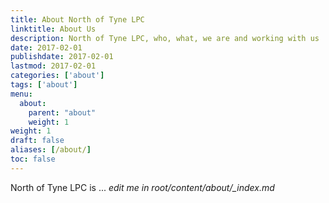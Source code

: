 ```yaml
---
title: About North of Tyne LPC
linktitle: About Us
description: North of Tyne LPC, who, what, we are and working with us
date: 2017-02-01
publishdate: 2017-02-01
lastmod: 2017-02-01
categories: ['about']
tags: ['about']
menu:
  about:
    parent: "about"
    weight: 1
weight: 1
draft: false
aliases: [/about/]
toc: false
---
```


North of Tyne LPC is ... *edit me in root/content/about/_index.md*
